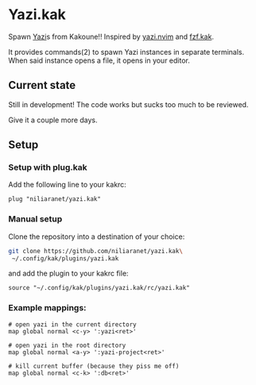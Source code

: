 # Yazi.kak
Spawn [Yazi](https://github.com/sxyazi/yazi)s from Kakoune!!
Inspired by [yazi.nvim](https://github.com/mikavilpas/yazi.nvim)
and [fzf.kak](https://github.com/andreyorst/fzf.kak).

It provides commands(2) to spawn Yazi instances in separate terminals.
When said instance opens a file, it opens in your editor.

## Current state
Still in development!
The code works but sucks too much to be reviewed.

Give it a couple more days.

## Setup
### Setup with plug.kak
Add the following line to your kakrc:
```kak
plug "niliaranet/yazi.kak"
```

### Manual setup
Clone the repository into a destination of your choice:

```sh
git clone https://github.com/niliaranet/yazi.kak\
 ~/.config/kak/plugins/yazi.kak
```

and add the plugin to your kakrc file:
```kak
source "~/.config/kak/plugins/yazi.kak/rc/yazi.kak"
```

### Example mappings:
```kak
# open yazi in the current directory
map global normal <c-y> ':yazi<ret>'

# open yazi in the root directory
map global normal <a-y> ':yazi-project<ret>'

# kill current buffer (because they piss me off)
map global normal <c-k> ':db<ret>'
```
